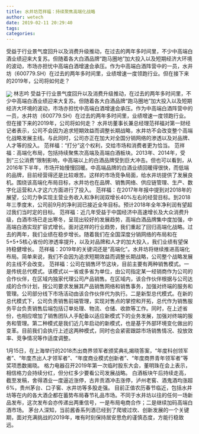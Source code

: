 ```yaml
---
title: 水井坊范祥福：持续聚焦高端化战略
author: wetech
date: 2019-02-11 20:29:40
tags: 
categories: 
---
```

受益于行业景气度回升以及消费升级推动，在过去的两年多时间里，不少中高端白酒业绩迎来大复苏。但随着各大白酒品牌“跑马圈地”加大投入以及短期经济大环境的波动，市场亦担忧中高端白酒增速会承压。作为中高端白酒阵营中的一员，水井坊（600779.SH）在过去的两年多时间里，业绩增速一度领跑行业。但在接下来的2019年，公司将如何走？
<!-- more -->
<img align="center" border="0" src="https://imgcdn.yicai.com/uppics/images/2019/02/1bf58a568553bfb8305f72bc989470f0.jpg" />
林志吟
受益于行业景气度回升以及消费升级推动，在过去的两年多时间里，不少中高端白酒业绩迎来大复苏。但随着各大白酒品牌“跑马圈地”加大投入以及短期经济大环境的波动，市场亦担忧中高端白酒增速会承压。作为中高端白酒阵营中的一员，水井坊（600779.SH）在过去的两年多时间里，业绩增速一度领跑行业。但在接下来的2019年，公司将如何走？
水井坊董事长兼总经理范祥福对第一财经记者表示，公司不会因为追求短期效益而调整长期战略，水井坊不会改变整个高端化战略发展主线。与此同时，公司亦正在加大对全国分销网络的渗透以及对品牌、人才等的投入。
范祥福：“打分”这个权利，交给市场和消费者更为恰当。
范祥福：高端化布局，包括持续聚焦次高端及高端白酒板块。2013年、2014年，受到“三公消费”限制影响，中高端以上的白酒品牌受到巨大冲击。但也可以看到，从2016年下半年，市场开始慢慢回暖。中高端品牌的白酒业绩回暖得很快，而低端的品牌，目前经营得还是比较艰苦。这样的市场竞争局面，给水井坊提供了发展良机。围绕该高端化布局目标，水井坊也在品牌、销售网络、供应链管理、生产、数字化运营和人才这六方面进行了投入。
范祥福：在2017年年报中提到对2018年的展望，公司力争实现主营业务收入和净利润双增长40%左右的经营目标。到2018年三季度末，公司前9月的净利润已接近全年目标。预计2018年全年净利润有望超过我们当时定的目标。
范祥福：近几年受益于中国经济中高速增长及大众消费升级，白酒市场已走出寒冬，呈现出较好的发展趋势，高端白酒品牌集中度加强，中高端白酒实现扩容式增长。面对这样的行业趋势，我们重起了回归高端化战略。过去的两年，我们业绩在稳步增长。随着我们在全国深度分销网络的布局和在5+5+5核心省份的渗透率提升，以及对品牌和人才的加大投入，我们业绩有望保持稳健增长。
范祥福：2019年的关键词还是“高端化”。水井坊将继续推进高端化布局。简单来说，我们不会因为追求短期效益而调整长期战略，公司整个战略发展的主线不会改变。
范祥福：公司在销售环节这块，目前主要有两种销售模式。一是传统总代模式。该模式以一省或多省为单位，由公司指定某一经销商作为公司的合作伙伴，在区域内独家代理公司产品销售。在区域内，该合作伙伴根据与公司达成的合作计划，按公司要求发展其产品销售网络和销售事务，加强对终端的服务和管理。公司部分线下市场活动由该合作伙伴代为执行。二是新型总代模式。在新的总代模式下，公司负责销售前端管理，实现对售点的掌控和开拓，总代作为销售服务平台负责销售后端包括订单处理、物流、仓储、收款等工作。同时，在上述省份，也相应增加了销售团队人手配备以适应新模式下的业务发展，加强对终端的服务和管理。第二种模式是我们近几年启动的新模式，也是基于外部环境变化做出的变革。目前我们会执行上述这两种模式，同时也会紧密跟踪市场销售情况、投放效率、竞争情况等作适度调整。
 
 
1月15日，在上海举行的2018杰出商界领军者颁奖典礼揭晓答案，“年度科创领军者”、“年度杰出人才领军者”、“年度商业模式创新者”、“年度商界青年领军者”等奖项悉数揭晓。
格力电器召开2019年第一次临时股东大会，董明珠在会上表示，相信格力会持续分红，但分红多少要看公司发展战略。
白酒板块午后持续走高，截至发稿，舍得酒业一度逼近涨停，古井贡酒冲击涨停，泸州老窖、酒鬼酒均涨超6%，贵州茅台、口子窖、水井坊等多股走强。
目前正值农历春节临近，包括水井坊等在内的各大酒企都在蓄势布局春节礼品市场。不同于水井坊以往的任何一场新品发布，这次发布会亦传递出两重信号，一是布局电商合作；二是继续加码高端白酒市场。
茅台人深知，当前酱香系列酒已经到了爬坡过坎、创新发展的一个关键期，面对充满挑战的2019年，唯有时刻保持居安思危的谨慎态度，方能行稳致远。
